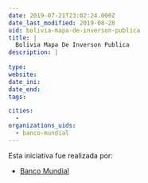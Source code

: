```yaml
---
date: 2019-07-21T23:02:24.000Z
date_last_modified: 2019-08-28
uid: bolivia-mapa-de-inverson-publica
title: |
  Bolivia Mapa De Inverson Publica
description: |
  
type: 
website: 
date_ini: 
date_end: 
tags:

cities: 
  - 
organizations_uids:
  - banco-mundial
---
```


Esta iniciativa fue realizada por:

- [Banco Mundial](/organizaciones/banco-mundial)
